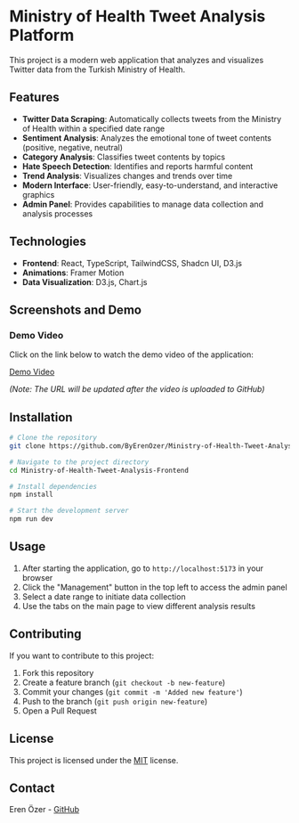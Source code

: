 # Ministry of Health Tweet Analysis Platform

This project is a modern web application that analyzes and visualizes Twitter data from the Turkish Ministry of Health.

## Features

- **Twitter Data Scraping**: Automatically collects tweets from the Ministry of Health within a specified date range
- **Sentiment Analysis**: Analyzes the emotional tone of tweet contents (positive, negative, neutral)
- **Category Analysis**: Classifies tweet contents by topics
- **Hate Speech Detection**: Identifies and reports harmful content
- **Trend Analysis**: Visualizes changes and trends over time
- **Modern Interface**: User-friendly, easy-to-understand, and interactive graphics
- **Admin Panel**: Provides capabilities to manage data collection and analysis processes

## Technologies

- **Frontend**: React, TypeScript, TailwindCSS, Shadcn UI, D3.js
- **Animations**: Framer Motion
- **Data Visualization**: D3.js, Chart.js

## Screenshots and Demo

### Demo Video

Click on the link below to watch the demo video of the application:

[Demo Video](https://github.com/ByErenOzer/Ministry-of-Health-Tweet-Analysis-Frontend/raw/main/docs/demo-video.mp4)

*(Note: The URL will be updated after the video is uploaded to GitHub)*

## Installation

```bash
# Clone the repository
git clone https://github.com/ByErenOzer/Ministry-of-Health-Tweet-Analysis-Frontend.git

# Navigate to the project directory
cd Ministry-of-Health-Tweet-Analysis-Frontend

# Install dependencies
npm install

# Start the development server
npm run dev
```

## Usage

1. After starting the application, go to `http://localhost:5173` in your browser
2. Click the "Management" button in the top left to access the admin panel
3. Select a date range to initiate data collection
4. Use the tabs on the main page to view different analysis results

## Contributing

If you want to contribute to this project:

1. Fork this repository
2. Create a feature branch (`git checkout -b new-feature`)
3. Commit your changes (`git commit -m 'Added new feature'`)
4. Push to the branch (`git push origin new-feature`)
5. Open a Pull Request

## License

This project is licensed under the [MIT](LICENSE) license.

## Contact

Eren Özer - [GitHub](https://github.com/ByErenOzer)
